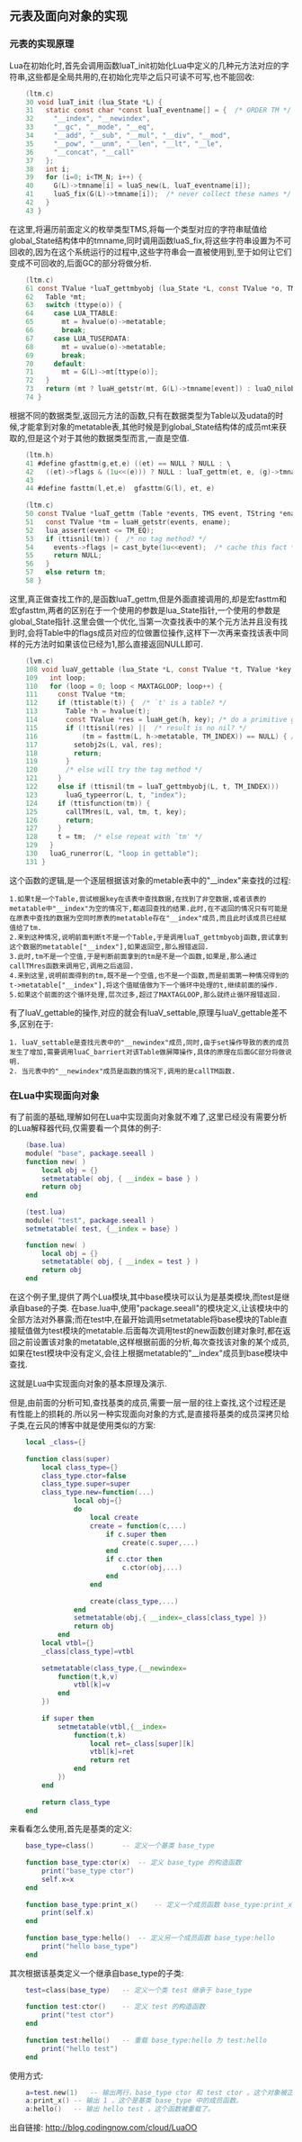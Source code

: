 ## 元表及面向对象的实现
### 元表的实现原理
Lua在初始化时,首先会调用函数luaT_init初始化Lua中定义的几种元方法对应的字符串,这些都是全局共用的,在初始化完毕之后只可读不可写,也不能回收:
```C
	(ltm.c)
	30 void luaT_init (lua_State *L) {
	31   static const char *const luaT_eventname[] = {  /* ORDER TM */
	32     "__index", "__newindex",
	33     "__gc", "__mode", "__eq",
	34     "__add", "__sub", "__mul", "__div", "__mod",
	35     "__pow", "__unm", "__len", "__lt", "__le",
	36     "__concat", "__call"
	37   };
	38   int i;
	39   for (i=0; i<TM_N; i++) {
	40     G(L)->tmname[i] = luaS_new(L, luaT_eventname[i]);
	41     luaS_fix(G(L)->tmname[i]);  /* never collect these names */
	42   }
	43 }
```

在这里,将遍历前面定义的枚举类型TMS,将每一个类型对应的字符串赋值给global_State结构体中的tmname,同时调用函数luaS_fix,将这些字符串设置为不可回收的,因为在这个系统运行的过程中,这些字符串会一直被使用到,至于如何让它们变成不可回收的,后面GC的部分将做分析.
```c
	(ltm.c)
	61 const TValue *luaT_gettmbyobj (lua_State *L, const TValue *o, TMS event) {
	62   Table *mt;
	63   switch (ttype(o)) {
	64     case LUA_TTABLE:
	65       mt = hvalue(o)->metatable;
	66       break;
	67     case LUA_TUSERDATA:
	68       mt = uvalue(o)->metatable;
	69       break;
	70     default:
	71       mt = G(L)->mt[ttype(o)];
	72   }
	73   return (mt ? luaH_getstr(mt, G(L)->tmname[event]) : luaO_nilobject);
	74 }
```

根据不同的数据类型,返回元方法的函数,只有在数据类型为Table以及udata的时候,才能拿到对象的metatable表,其他时候是到global_State结构体的成员mt来获取的,但是这个对于其他的数据类型而言,一直是空值.
```C
	(ltm.h)
	41 #define gfasttm(g,et,e) ((et) == NULL ? NULL : \
 	42   ((et)->flags & (1u<<(e))) ? NULL : luaT_gettm(et, e, (g)->tmname[e]))
 	43
 	44 #define fasttm(l,et,e)  gfasttm(G(l), et, e)
 
	(ltm.c)
	50 const TValue *luaT_gettm (Table *events, TMS event, TString *ename) {
	51   const TValue *tm = luaH_getstr(events, ename);
	52   lua_assert(event <= TM_EQ);
	53   if (ttisnil(tm)) {  /* no tag method? */
	54     events->flags |= cast_byte(1u<<event);  /* cache this fact */
	55     return NULL;
	56   }
	57   else return tm;
	58 }
```

这里,真正做查找工作的,是函数luaT_gettm,但是外面直接调用的,却是宏fasttm和宏gfasttm,两者的区别在于一个使用的参数是lua_State指针,一个使用的参数是global_State指针.这里会做一个优化,当第一次查找表中的某个元方法并且没有找到时,会将Table中的flags成员对应的位做置位操作,这样下一次再来查找该表中同样的元方法时如果该位已经为1,那么直接返回NULL即可.
```c
	(lvm.c)
	108 void luaV_gettable (lua_State *L, const TValue *t, TValue *key, StkId val) {
	109   int loop;
	110   for (loop = 0; loop < MAXTAGLOOP; loop++) {
	111     const TValue *tm;
	112     if (ttistable(t)) {  /* `t' is a table? */
	113       Table *h = hvalue(t);
	114       const TValue *res = luaH_get(h, key); /* do a primitive get */
	115       if (!ttisnil(res) ||  /* result is no nil? */
	116           (tm = fasttm(L, h->metatable, TM_INDEX)) == NULL) { /* or no TM? */
	117         setobj2s(L, val, res);
	118         return;
	119       }
	120       /* else will try the tag method */
	121     }
	122     else if (ttisnil(tm = luaT_gettmbyobj(L, t, TM_INDEX)))
	123       luaG_typeerror(L, t, "index");
	124     if (ttisfunction(tm)) {
	125       callTMres(L, val, tm, t, key);
	126       return;
	127     }
	128     t = tm;  /* else repeat with `tm' */
	129   }
	130   luaG_runerror(L, "loop in gettable");
	131 }
```
这个函数的逻辑,是一个逐层根据该对象的metable表中的"__index"来查找的过程:

	1.如果t是一个Table,尝试根据key在该表中查找数据,在找到了非空数据,或者该表的metatable中"__index"为空的情况下,都返回查找的结果.此时,在不返回的情况只有可能是在原表中查找的数据为空同时原表的metatable存在"__index"成员,而且此时该成员已经赋值给了tm.
	2.来到这种情况,说明前面判断t不是一个Table,于是调用luaT_gettmbyobj函数,尝试拿到这个数据的metatable["__index"],如果返回空,那么报错返回.
	3.此时,tm不是一个空值,于是判断前面拿到的tm是不是一个函数,如果是,那么通过callTMres函数来调用它,调用之后返回.
	4.来到这里,说明前面得到的tm,既不是一个空值,也不是一个函数,而是前面第一种情况得到的t->metatable["__index"],将这个值赋值做为下一个循环中处理的t,继续前面的操作.
	5.如果这个前面的这个循环处理,层次过多,超过了MAXTAGLOOP,那么就终止循环报错返回.
	
有了luaV_gettable的操作,对应的就会有luaV_settable,原理与luaV_gettable差不多,区别在于:

	1. luaV_settable是查找元表中的"__newindex"成员,同时,由于set操作导致的表的成员发生了增加,需要调用luaC_barriert对该Table做屏障操作,具体的原理在后面GC部分将做说明.
	2. 当元表中的"__newindex"成员是函数的情况下,调用的是callTM函数.
	
### 在Lua中实现面向对象
有了前面的基础,理解如何在Lua中实现面向对象就不难了,这里已经没有需要分析的Lua解释器代码,仅需要看一个具体的例子:
```lua
	(base.lua)
	module( "base", package.seeall )
	function new( )
    	local obj = {}
    	setmetatable( obj, { __index = base } )
    	return obj
	end
	
	(test.lua)
	module( "test", package.seeall )
	setmetatable( test, {__index = base} )

	function new( )
    	local obj = {}
    	setmetatable( obj, { __index = test } )
    	return obj
	end
```
	
在这个例子里,提供了两个Lua模块,其中base模块可以认为是基类模块,而test是继承自base的子类.
在base.lua中,使用"package.seeall"的模块定义,让该模块中的全部方法对外暴露;而在test中,在最开始调用setmetatable将base模块的Table直接赋值做为test模块的metatable.后面每次调用test的new函数创建对象时,都在返回之前设置该对象的metatable,这样根据前面的分析,每次查找该对象的某个成员,如果在test模块中没有定义,会往上根据metatable的"__index"成员到base模块中查找.

这就是Lua中实现面向对象的基本原理及演示.

但是,由前面的分析可知,查找基类的成员,需要一层一层的往上查找,这个过程还是有性能上的损耗的.所以另一种实现面向对象的方式,是直接将基类的成员深拷贝给子类,在云风的博客中就是使用类似的方案:
```lua
	local _class={}
	 
	function class(super)
		local class_type={}
		class_type.ctor=false
		class_type.super=super
		class_type.new=function(...) 
				local obj={}
				do
					local create
					create = function(c,...)
						if c.super then
							create(c.super,...)
						end
						if c.ctor then
							c.ctor(obj,...)
						end
					end
	 
					create(class_type,...)
				end
				setmetatable(obj,{ __index=_class[class_type] })
				return obj
			end
		local vtbl={}
		_class[class_type]=vtbl
	 
		setmetatable(class_type,{__newindex=
			function(t,k,v)
				vtbl[k]=v
			end
		})
	 
		if super then
			setmetatable(vtbl,{__index=
				function(t,k)
					local ret=_class[super][k]
					vtbl[k]=ret
					return ret
				end
			})
		end
	 
		return class_type
	end
```	
来看看怎么使用,首先是基类的定义:
```lua
	base_type=class()		-- 定义一个基类 base_type
	 
	function base_type:ctor(x)	-- 定义 base_type 的构造函数
		print("base_type ctor")
		self.x=x
	end
	 
	function base_type:print_x()	-- 定义一个成员函数 base_type:print_x
		print(self.x)
	end
	 
	function base_type:hello()	-- 定义另一个成员函数 base_type:hello
		print("hello base_type")
	end
```
其次根据该基类定义一个继承自base_type的子类:
```lua
	test=class(base_type)	-- 定义一个类 test 继承于 base_type
	 
	function test:ctor()	-- 定义 test 的构造函数
		print("test ctor")
	end
	 
	function test:hello()	-- 重载 base_type:hello 为 test:hello
		print("hello test")
	end
 ```
使用方式:
```lua
	a=test.new(1)	-- 输出两行，base_type ctor 和 test ctor 。这个对象被正确的构造了。
	a:print_x()	-- 输出 1 ，这个是基类 base_type 中的成员函数。
	a:hello()	-- 输出 hello test ，这个函数被重载了。 
```
出自链接: http://blog.codingnow.com/cloud/LuaOO
	





